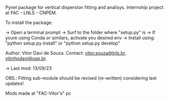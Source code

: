 Pynel package for vertical dispersion fitting and analisys.
Internship project at FAC - LNLS - CNPEM.

To install the package:

-> Open a terminal prompt
-> Surf to the folder where "setup.py" is
-> If youre using Conda or similars, activate you desired env
-> Install using: "python setup.py install" or "python setup.py develop"

Author: Vitor Davi de Souza.
Contact: vitor.souza@lnls.br, vitinhodavi@usp.br.

-> Last mod: 13/09/23

OBS.: Fitting sub-module should be revised (re-written) considering last updates!

Mods made at "FAC-Vitor's" pc 
